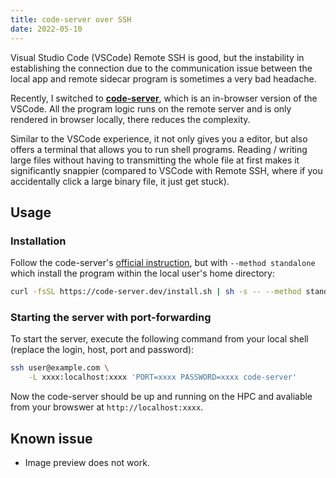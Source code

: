 ```yaml
---
title: code-server over SSH
date: 2022-05-10
---
```


Visual Studio Code (VSCode) Remote SSH is good, but the instability in establishing the connection due to the communication issue between the local app and remote sidecar program is sometimes a very bad headache.

Recently, I switched to **[code-server](https://github.com/coder/code-server)**, which is an in-browser version of the VSCode. All the program logic runs on the remote server and is only rendered in browser locally, there reduces the complexity.

Similar to the VSCode experience, it not only gives you a editor, but also offers a terminal that allows you to run shell programs. Reading / writing large files without having to transmitting the whole file at first makes it significantly snappier (compared to VSCode with Remote SSH, where if you accidentally click a large binary file, it just get stuck).

## Usage

### Installation

Follow the code-server's [official instruction](https://coder.com/docs/code-server/latest/install), but with `--method standalone` which install the program within the local user's home directory:

```bash
curl -fsSL https://code-server.dev/install.sh | sh -s -- --method standalone
```

### Starting the server with port-forwarding

To start the server, execute the following command from your local shell (replace the login, host, port and password):

```bash
ssh user@example.com \
	-L xxxx:localhost:xxxx 'PORT=xxxx PASSWORD=xxxx code-server'
```

Now the code-server should be up and running on the HPC and avaliable from your browswer at `http://localhost:xxxx`.

## Known issue

- Image preview does not work.